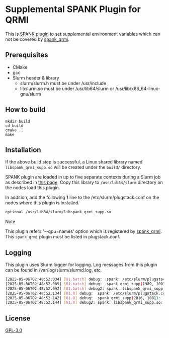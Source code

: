 # Supplemental SPANK Plugin for QRMI

This is [SPANK plugin](https://slurm.schedmd.com/spank.html) to set supplemental environment variables which can not be covered by [spank_qrmi](../spank_qrmi/README.md).
 
## Prerequisites

* CMake
* gcc
* Slurm header & library
  * slurm/slurm.h must be under /usr/include
  * libslurm.so must be under /usr/lib64/slurm or /usr/lib/x86_64-linux-gnu/slurm

## How to build

```shell-session
mkdir build
cd build
cmake ..
make
```

## Installation

If the above build step is successful, a Linux shared library named `libspank_qrmi_supp.so` will be created under the `build/` directory. 

SPANK plugin are loaded in up to five separate contexts during a Slurm job as described in [this page](https://slurm.schedmd.com/spank.html#SECTION_SPANK-PLUGINS). Copy this library to `/usr/lib64/slurm` directory on the nodes load this plugin.

In addition, add the following 1 line to the /etc/slurm/plugstack.conf on the nodes where this plugin is installed.

```bash
optional /usr/lib64/slurm/libspank_qrmi_supp.so
```

> [!NOTE]
> This plugin refers '--qpu=names' option which is registered by [spank_qrmi](../spank_qrmi/README.md). This `spank_qrmi` plugin must be listed in plugstack.conf.

## Logging

This plugin uses Slurm logger for logging. Log messages from this plugin can be found in /var/log/slurm/slurmd.log, etc.

```bash
[2025-05-06T02:48:52.034] [81.batch] debug:  spank: /etc/slurm/plugstack.conf:2: Loaded plugin libspank_qrmi_supp.so
[2025-05-06T02:48:52.089] [81.batch] debug:  spank_qrmi_supp(1989, 1001): -> slurm_spank_task_init argc=0 remote=1
[2025-05-06T02:48:52.092] [81.batch] debug2: spank: libspank_qrmi_supp.so: task_init = 0
[2025-05-06T02:48:52.134] [81.0] debug:  spank: /etc/slurm/plugstack.conf:2: Loaded plugin libspank_qrmi_supp.so
[2025-05-06T02:48:52.142] [81.0] debug:  spank_qrmi_supp(2016, 1001): -> slurm_spank_task_init argc=0 remote=1
[2025-05-06T02:48:52.144] [81.0] debug2: spank: libspank_qrmi_supp.so: task_init = 0
```

## License

[GPL-3.0](https://github.com/qiskit-community/spank-plugins/blob/main/LICENSE)
